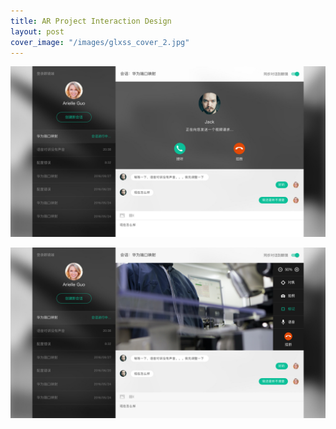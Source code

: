 ```yaml
---
title: AR Project Interaction Design
layout: post
cover_image: "/images/glxss_cover_2.jpg"
---
```

![](/images/glxss_1.jpg)

![](/images/glxss_2.jpg)
